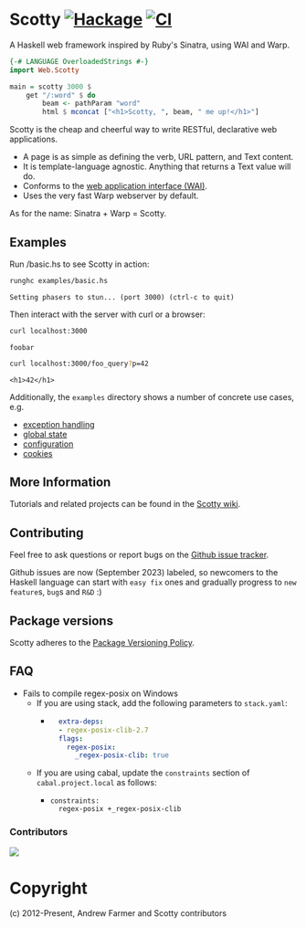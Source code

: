 # Scotty [![Hackage](http://img.shields.io/hackage/v/scotty.svg)](https://hackage.haskell.org/package/scotty) [![CI](https://github.com/scotty-web/scotty/actions/workflows/haskell-ci.yml/badge.svg)](https://github.com/scotty-web/scotty/actions/workflows/haskell-ci.yml)

A Haskell web framework inspired by Ruby's Sinatra, using WAI and Warp.

```haskell
{-# LANGUAGE OverloadedStrings #-}
import Web.Scotty

main = scotty 3000 $
    get "/:word" $ do
        beam <- pathParam "word"
        html $ mconcat ["<h1>Scotty, ", beam, " me up!</h1>"]
```

Scotty is the cheap and cheerful way to write RESTful, declarative web applications.

* A page is as simple as defining the verb, URL pattern, and Text content.
* It is template-language agnostic. Anything that returns a Text value will do.
* Conforms to the [web application interface (WAI)](https://github.com/yesodweb/wai/).
* Uses the very fast Warp webserver by default.

As for the name: Sinatra + Warp = Scotty.

## Examples

Run /basic.hs to see Scotty in action:

```bash
runghc examples/basic.hs
```
`Setting phasers to stun... (port 3000) (ctrl-c to quit)`

Then interact with the server with curl or a browser:

```bash
curl localhost:3000
```
`foobar`

```bash
curl localhost:3000/foo_query?p=42
```
`<h1>42</h1>`


Additionally, the `examples` directory shows a number of concrete use cases, e.g. 

* [exception handling](./examples/exceptions.hs)
* [global state](./examples/globalstate.hs)
* [configuration](./examples/reader.hs)
* [cookies](./examples/cookies.hs)

## More Information

Tutorials and related projects can be found in the [Scotty wiki](https://github.com/scotty-web/scotty/wiki).

## Contributing

Feel free to ask questions or report bugs on the [Github issue tracker](https://github.com/scotty-web/scotty/issues/).

Github issues are now (September 2023) labeled, so newcomers to the Haskell language can start with `easy fix` ones and gradually progress to `new feature`s, `bug`s and `R&D` :)

## Package versions

Scotty adheres to the [Package Versioning Policy](https://pvp.haskell.org/).


## FAQ

* Fails to compile regex-posix on Windows
    * If you are using stack, add the following parameters to `stack.yaml`:
        * ```yaml
            extra-deps:
            - regex-posix-clib-2.7
            flags:
              regex-posix:
                _regex-posix-clib: true
          ```
    * If you are using cabal, update the `constraints` section of `cabal.project.local` as follows:
        * ```
          constraints:
            regex-posix +_regex-posix-clib 
          ```

### Contributors

<a href="https://github.com/scotty-web/scotty/graphs/contributors">
  <img src="https://contrib.rocks/image?repo=scotty-web/scotty" />
</a>


# Copyright 
(c) 2012-Present, Andrew Farmer and Scotty contributors
